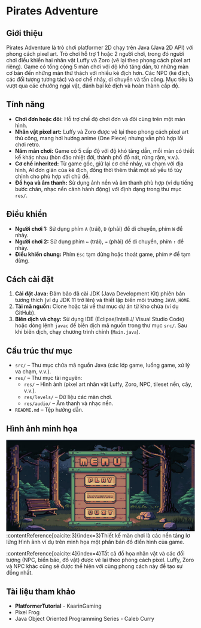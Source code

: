 # Pirates Adventure

## Giới thiệu
Pirates Adventure là trò chơi platformer 2D chạy trên Java (Java 2D API) với phong cách pixel art. Trò chơi hỗ trợ 1 hoặc 2 người chơi, trong đó người chơi điều khiển hai nhân vật Luffy và Zoro (vẽ lại theo phong cách pixel art riêng). Game có tổng cộng 5 màn chơi với độ khó tăng dần, từ những màn cơ bản đến những màn thử thách với nhiều kẻ địch hơn. Các NPC (kẻ địch, các đối tượng tương tác) và cơ chế nhảy, di chuyển và tấn công. Mục tiêu là vượt qua các chướng ngại vật, đánh bại kẻ địch và hoàn thành cấp độ.

## Tính năng
- **Chơi đơn hoặc đôi:** Hỗ trợ chế độ chơi đơn và đôi cùng trên một màn hình.  
- **Nhân vật pixel art:** Luffy và Zoro được vẽ lại theo phong cách pixel art thủ công, mang hơi hướng anime (One Piece) nhưng vẫn phù hợp lối chơi retro.  
- **Năm màn chơi:** Game có 5 cấp độ với độ khó tăng dần, mỗi màn có thiết kế khác nhau (hòn đảo nhiệt đới, thành phố đổ nát, rừng rậm, v.v.).  
- **Cơ chế inherited:** Từ game gốc, giữ lại cơ chế nhảy, va chạm với địa hình, AI đơn giản của kẻ địch, đồng thời thêm thắt một số yếu tố tùy chỉnh cho phù hợp với chủ đề.  
- **Đồ họa và âm thanh:** Sử dụng ảnh nền và âm thanh phù hợp (ví dụ tiếng bước chân, nhạc nền cảnh hành động) với định dạng trong thư mục `res/`.  

## Điều khiển
- **Người chơi 1:** Sử dụng phím `A` (trái), `D` (phải) để di chuyển, phím `W` để nhảy.  
- **Người chơi 2:** Sử dụng phím `←` (trái), `→` (phải) để di chuyển, phím `↑` để nhảy.  
- **Điều khiển chung:** Phím `Esc` tạm dừng hoặc thoát game, phím `P` để tạm dừng.

## Cách cài đặt
1. **Cài đặt Java:** Đảm bảo đã cài JDK (Java Development Kit) phiên bản tương thích (ví dụ JDK 11 trở lên) và thiết lập biến môi trường `JAVA_HOME`.  
2. **Tải mã nguồn:** Clone hoặc tải về thư mục dự án từ kho chứa (ví dụ GitHub).  
3. **Biên dịch và chạy:** Sử dụng IDE (Eclipse/IntelliJ/ Visual Studio Code) hoặc dòng lệnh `javac` để biên dịch mã nguồn trong thư mục `src/`. Sau khi biên dịch, chạy chương trình chính (`Main.java`).
## Cấu trúc thư mục
- `src/` – Thư mục chứa mã nguồn Java (các lớp game, luồng game, xử lý va chạm, v.v.).  
- `res/` – Thư mục tài nguyên:
  - `res/` – Hình ảnh (pixel art nhân vật Luffy, Zoro, NPC, tileset nền, cây, v.v.).  
  - `res/levels/` – Dữ liệu các màn chơi.  
  - `res/audio/` – Âm thanh và nhạc nền.    
- `README.md` – Tệp hướng dẫn.  

## Hình ảnh minh họa
![ First Look](./res/pic/1.png)
:contentReference[oaicite:3]{index=3}Thiết kế màn chơi là các nền tảng lơ lửng Hình ảnh ví dụ trên minh họa một phần bản đồ điển hình của game.

:contentReference[oaicite:4]{index=4}Tất cả đồ họa nhân vật và các đối tượng (NPC, biển báo, đồ vật) được vẽ lại theo phong cách pixel. Luffy, Zoro và NPC khác cũng sẽ được thể hiện với cùng phong cách này để tạo sự đồng nhất.


## Tài liệu tham khảo
- **PlatformerTutorial** - KaarinGaming
- Pixel Frog
- Java Object Oriented Programming Series - Caleb Curry

